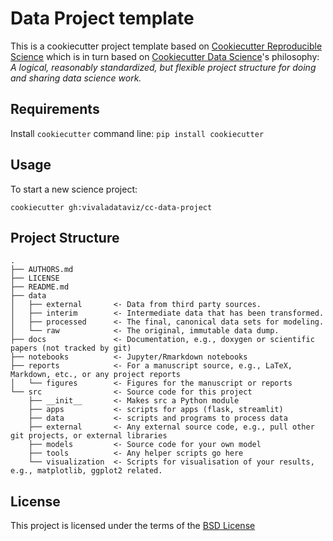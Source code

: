 Data Project template
====================

This is a cookiecutter project template based on [Cookiecutter Reproducible Science](https://github.com/mkrapp/cookiecutter-reproducible-science) which is in turn based on [Cookiecutter Data Science](https://github.com/drivendata/cookiecutter-data-science)'s philosophy: *A logical, reasonably standardized, but flexible project structure for doing and sharing data science work.*

Requirements
------------
Install `cookiecutter` command line: `pip install cookiecutter`    

Usage
-----
To start a new science project:

`cookiecutter gh:vivaladataviz/cc-data-project`

Project Structure
-----------------

```
.
├── AUTHORS.md
├── LICENSE
├── README.md
├── data
│   ├── external       <- Data from third party sources.
│   ├── interim        <- Intermediate data that has been transformed.
│   ├── processed      <- The final, canonical data sets for modeling.
│   └── raw            <- The original, immutable data dump.
├── docs               <- Documentation, e.g., doxygen or scientific papers (not tracked by git)
├── notebooks          <- Jupyter/Rmarkdown notebooks
├── reports            <- For a manuscript source, e.g., LaTeX, Markdown, etc., or any project reports
│   └── figures        <- Figures for the manuscript or reports
└── src                <- Source code for this project
    ├── __init__       <- Makes src a Python module
    ├── apps           <- scripts for apps (flask, streamlit)
    ├── data           <- scripts and programs to process data
    ├── external       <- Any external source code, e.g., pull other git projects, or external libraries
    ├── models         <- Source code for your own model
    ├── tools          <- Any helper scripts go here
    └── visualization  <- Scripts for visualisation of your results, e.g., matplotlib, ggplot2 related.
```

License
-------
This project is licensed under the terms of the [BSD License](/LICENSE)
